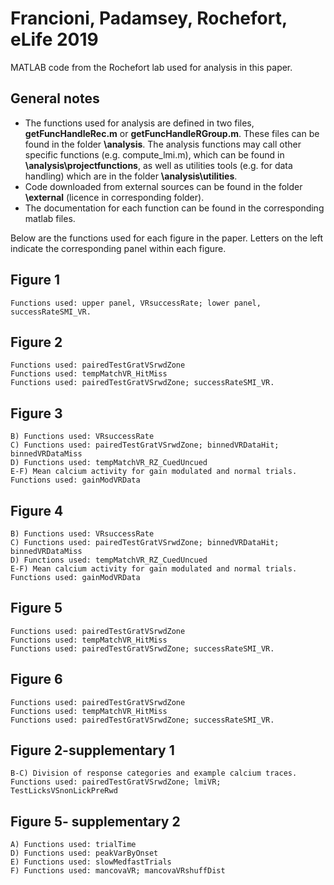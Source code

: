# Francioni, Padamsey, Rochefort, eLife 2019
MATLAB code from the Rochefort lab used for analysis in this paper.

## General notes
- The functions used for analysis are defined in two files, **getFuncHandleRec.m** or **getFuncHandleRGroup.m**. 
These files can be found in the folder **\analysis**.
The analysis functions may call other specific functions (e.g. compute_lmi.m), which can be found in **\analysis\projectfunctions**, 
as well as utilities tools (e.g. for data handling) which are in the folder **\analysis\utilities**.
- Code downloaded from external sources can be found in the folder **\external** (licence in corresponding folder).
- The documentation for each function can be found in the corresponding matlab files.

Below are the functions used for each figure in the paper. 
Letters on the left indicate the corresponding panel within each figure.

## Figure 1
    Functions used: upper panel, VRsuccessRate; lower panel, successRateSMI_VR.
## Figure 2
    Functions used: pairedTestGratVSrwdZone
    Functions used: tempMatchVR_HitMiss
    Functions used: pairedTestGratVSrwdZone; successRateSMI_VR.
## Figure 3
    B) Functions used: VRsuccessRate
    C) Functions used: pairedTestGratVSrwdZone; binnedVRDataHit; binnedVRDataMiss 
    D) Functions used: tempMatchVR_RZ_CuedUncued
    E-F) Mean calcium activity for gain modulated and normal trials. Functions used: gainModVRData
## Figure 4
    B) Functions used: VRsuccessRate
    C) Functions used: pairedTestGratVSrwdZone; binnedVRDataHit; binnedVRDataMiss 
    D) Functions used: tempMatchVR_RZ_CuedUncued
    E-F) Mean calcium activity for gain modulated and normal trials. Functions used: gainModVRData
## Figure 5
    Functions used: pairedTestGratVSrwdZone
    Functions used: tempMatchVR_HitMiss
    Functions used: pairedTestGratVSrwdZone; successRateSMI_VR.
## Figure 6
    Functions used: pairedTestGratVSrwdZone
    Functions used: tempMatchVR_HitMiss
    Functions used: pairedTestGratVSrwdZone; successRateSMI_VR.
## Figure 2-supplementary 1
    B-C) Division of response categories and example calcium traces. Functions used: pairedTestGratVSrwdZone; lmiVR; TestLicksVSnonLickPreRwd
## Figure 5- supplementary 2
    A) Functions used: trialTime
    D) Functions used: peakVarByOnset
    E) Functions used: slowMedfastTrials
    F) Functions used: mancovaVR; mancovaVRshuffDist
